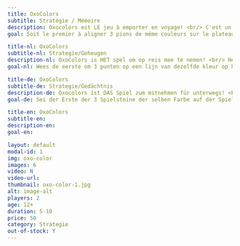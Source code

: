 ```yaml
---
title: OxoColors
subtitle: Stratégie / Mémoire
description: Oxocolors est LE jeu à emporter en voyage! <br/> C'est un peu comme un oxo mais en trois dimensions et avec des couleurs!
goal: Soit le premier à aligner 3 pions de même couleurs sur le plateau.

title-nl: OxoColors
subtitle-nl: Strategie/Geheugen
description-nl: OxoColors is HET spel om op reis mee te nemen! <br/> Het is een beetje als oxo maar 3 dimensionaal en met kleuren! 
goal-nl: Wees de eerste om 3 punten op een lijn van dezelfde kleur op het bord te zetten.

title-de: OxoColors
subtitle-de: Strategie/Gedächtnis
description-de: Oxocolors ist DAS Spiel zum mitnehmen für unterwegs! <br/> Es ist dem OXO ähnlich aber in drei Dimensionen gemacht und mit Farben !
goal-de: Sei der Erste der 3 Spielsteine der selben Farbe auf der Spielfläche auf eine Linie bringt.

title-en: OxoColors
subtitle-en: 
description-en: 
goal-en:

layout: default
modal-id: 1
img: oxo-color
images: 6
video: N
video-url: 
thumbnail: oxo-color-1.jpg
alt: image-alt
players: 2
age: 12+
duration: 5-10
price: 50
category: Strategie
out-of-stock: Y
---
```

